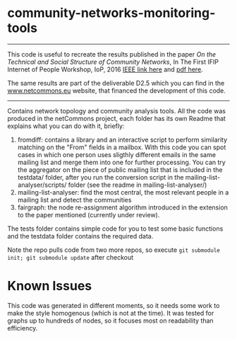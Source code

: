 # community-networks-monitoring-tools

---
This code is useful to recreate the results published in the paper *On the Technical and Social Structure of Community Networks*, In The First IFIP Internet of People Workshop, IoP, 2016 [IEEE link here](http://ieeexplore.ieee.org/document/7497253/) and [pdf here](https://ans.disi.unitn.it/users/maccari/assets/files/bibliography/IoP2016.pdf).

The same results are part of the deliverable D2.5 which you can find in the www.netcommons.eu website, that financed the development of this code.

---

Contains network topology and community analysis tools. All the code was produced in the netCommons project, each folder has its own Readme that explains what you can do with it, briefly:

1. fromdiff: contains a library and an interactive script to perform similarity matching on the "From" fields in a mailbox. With this code you can spot cases in which one person uses sligthly different emails in the same mailing list and merge them into one for further processing. You can try the aggregator on the piece of public mailing list that is included in the testdata/ folder, after you run the conversion script in the mailing-list-analyser/scripts/ folder (see the readme in mailing-list-analyser/)
2. mailing-list-analyser: find the most central, the most relevant people in a mailing list and detect the communities
3. fairgraph: the node re-assignment algorithm introduced in the extension to the paper mentioned (currently under review).

The tests folder contains simple code for you to test some basic functions and the testdata folder contains the required data.

Note the repo pulls code from two more repos, so execute `git submodule init; git submodule update` after checkout

# Known Issues

This code was generated in different moments, so it needs some work to make the style homogenous (which is not at the time). It was tested for graphs up to hundreds of nodes, so it focuses most on readability than efficiency.